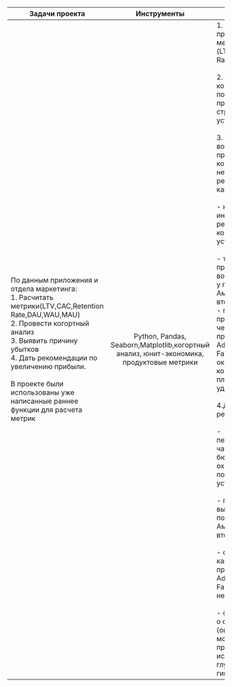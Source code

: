  | Задачи проекта                                                                                                                                                                                                                                                                                                     | Инструменты | Выводы                                                                                                                                                                                                                                                                                                                                                                                                                                                                                                                                                                                                                                                                                                                                                                                                                                                                                                                                                                                                                                   |
|--------------------------------------------------------------------------------------------------------------------------------------------------------------------------------------------------------------------------------------------------------------------------------------------------------------------|:-----------:|------------------------------------------------------------------------------------------------------------------------------------------------------------------------------------------------------------------------------------------------------------------------------------------------------------------------------------------------------------------------------------------------------------------------------------------------------------------------------------------------------------------------------------------------------------------------------------------------------------------------------------------------------------------------------------------------------------------------------------------------------------------------------------------------------------------------------------------------------------------------------------------------------------------------------------------------------------------------------------------------------------------------------------------|
| По данным приложения и отдела маркетинга: <br/>1. Расчитать метрики(LTV,CAC,Retention Rate,DAU,WAU,MAU) <br/> 2. Провести когортный анализ <br/>3. Выявить причину убытков <br/>4. Дать рекомендации по увеличению прибыли. <br/><br/>В проекте были использованы уже написанные раннее функции для расчета метрик |      Python, Pandas, Seaborn,Matplotlib,когортный анализ, юнит-экономика, продуктовые метрики       | 1. Были расчитаны продуктовые метрики (LTV,CAC,Retention Rate,DAU,WAU,MAU)<br/> <br/>2. Проведен когортный анализ по каналам привлечения, странам и устройствам <br/><br/>3. Выявлены возможные причины убытков компании и неэффективности рекламной кампании:<br/><br/>- неравномерные инвестиции в рекламные компании по устройствам<br/><br/>- технические проблемы, которые возникают именно у пользователей из Америки к концу второй недели <br/>- пользователи, привлеченный через такие каналы привлечение как AdNonSense, FaceBoom не окупаются, плохо конвертируются и плохо удерживаются<br/><br/>4.Даны рекомендации:<br/><br/>- перераспределить часть рекламного бюджета так, что бы охватить пользователей устройств PC <br/><br/>- предлагать выгодные условия пользователям из Америки к концу второй недели<br/><br/>- отказаться от каналов првлечения: AdNonSense, FaceBoom за их  неэффективностью<br/><br/>- собирать данные о событиях (ошибках), что бы можно было провести ислледование глубже и проверить гипотезы | 
